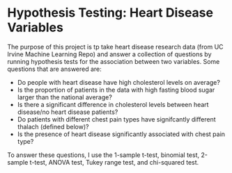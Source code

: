 # Hypothesis Testing: Heart Disease Variables

The purpose of this project is tp take heart disease research data (from UC Irvine Machine Learning Repo) and answer a collection of questions by running hypothesis tests for the association between two variables. Some questions that are answered are:

* Do people with heart disease have high cholesterol levels on average?
* Is the proportion of patients in the data with high fasting blood sugar larger than the national average?
* Is there a significant difference in cholesterol levels between heart disease/no heart disease patients?
* Do patients with different chest pain types have signifcantly different thalach (defined below)?
* Is the presence of heart disease significantly associated with chest pain type?

To answer these questions, I use the 1-sample t-test, binomial test, 2-sample t-test, ANOVA test, Tukey range test, and chi-squared test.
